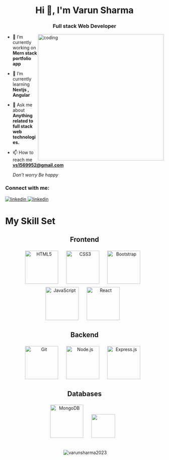 
<h1 align="center">Hi 👋, I'm Varun Sharma</h1>
<h3 align="center">Full stack Web Developer</h3>

<img align="right" alt="coding" width=400 src=  "https://edutechsuvidha.com/wp-content/uploads/2020/09/Website-Development.gif"  alt=linkedin  style="margin-bottom: 5px;" />




- 🔭 I’m currently working on **Mern stack portfolio app**

- 🌱 I’m currently learning **Nextjs , Angular**

- 💬 Ask me about **Anything related to full stack web technologies.**

- 📫 How to reach me **vs1569952@gmail.com**

    *Don't worry Be happy*
 

<h3 align="left">Connect with me:</h3>
<p align="left">
<a href="https://www.linkedin.com/in/varun-sharma1569952/" target="_blank">
<img src=https://img.shields.io/badge/linkedin-%231E77B5.svg?&style=for-the-badge&logo=linkedin&logoColor=white alt=linkedin style="margin-bottom: 5px;" />
</a> 
  <a href="" target="_blank">
<img src= https://img.shields.io/badge/YouTube-red?style=for-the-badge&logo=youtube&logoColor=white alt=linkedin style="margin-bottom: 5px;" />
</a> 
</p>

# My Skill Set

<div align="Center">





## Frontend  
<div align="center">  
<a href="https://en.wikipedia.org/wiki/HTML5" target="_blank"><img style="margin: 5px" src="https://profilinator.rishav.dev/skills-assets/html5-original-wordmark.svg" alt="HTML5" height="105" /></a>&nbsp &nbsp 
<a href="https://www.w3schools.com/css/" target="_blank"><img style="margin: 5px" src="https://profilinator.rishav.dev/skills-assets/css3-original-wordmark.svg" alt="CSS3" height="105" /></a>&nbsp &nbsp 
<a href="https://getbootstrap.com/docs/3.4/javascript/" target="_blank"><img style="margin: 5px" src="https://profilinator.rishav.dev/skills-assets/bootstrap-plain.svg" alt="Bootstrap" height="105" /></a>&nbsp &nbsp   
<a href="https://www.javascript.com/" target="_blank"><img style="margin: 5px" src="https://profilinator.rishav.dev/skills-assets/javascript-original.svg" alt="JavaScript" height="105" /></a>&nbsp &nbsp   
<a href="https://reactjs.org/" target="_blank"><img style="margin: 5px" src="https://profilinator.rishav.dev/skills-assets/react-original-wordmark.svg" alt="React" height="105" /></a>&nbsp &nbsp   
</div>




## Backend  
<div>
<a href="https://github.com/" target="_blank"><img style="margin: 5px" src="https://profilinator.rishav.dev/skills-assets/git-scm-icon.svg" alt="Git" height="105" /></a>&nbsp &nbsp       
<a href="https://nodejs.org/" target="_blank"><img style="margin: 5px" src="https://profilinator.rishav.dev/skills-assets/nodejs-original-wordmark.svg" alt="Node.js" height="105" /></a>&nbsp &nbsp   
<a href="https://expressjs.com/" target="_blank"><img style="margin: 5px" src="https://profilinator.rishav.dev/skills-assets/express-original-wordmark.svg" alt="Express.js" height="105" /></a>&nbsp &nbsp   
</div>


## Databases
<div>
<a href="https://www.mongodb.com/" target="_blank"><img style="margin: 5px" src="https://profilinator.rishav.dev/skills-assets/mongodb-original-wordmark.svg" alt="MongoDB" height="105" /></a>&nbsp &nbsp 
<a href="https://www.mysql.com/" target="_blank"><img style="margin: 5px" src="https://shields.io/badge/MySQL-lightgrey?logo=mysql&style=plastic&logoColor=white&labelColor=orange" height="75" /></a>&nbsp &nbsp
  </div>
  &nbsp &nbsp
  &nbsp &nbsp
 
<p>&nbsp;<img align="center" src="https://github-readme-stats.vercel.app/api?username=varunsharma2023&show_icons=true&locale=en" alt="varunsharma2023" /></p>


</div>
